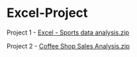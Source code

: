 # Excel-Project  
Project 1 - [Excel - Sports data analysis.zip](https://github.com/user-attachments/files/16745139/Excel.-.Sports.data.analysis.zip)

Project 2 - [Coffee Shop Sales Analysis.zip](https://github.com/user-attachments/files/16816010/Coffee.Shop.Sales.Analysis.zip)
